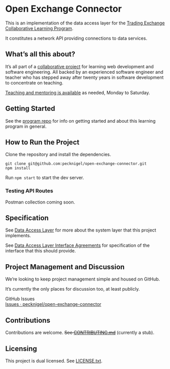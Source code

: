 
# Open Exchange Connector

This is an implementation of the data access layer for the [Trading Exchange Collaborative Learning Program](https://github.com/pecknigel/trading-exchange-collaborative-learning).

It constitutes a network API providing connections to data services.

## What’s all this about?

It’s all part of a [collaborative project](https://github.com/pecknigel/trading-exchange-collaborative-learning) for learning web development and software engineering. All backed by an experienced software engineer and teacher who has stepped away after twenty years in software development to concentrate on teaching.

[Teaching and mentoring is available](https://preply.com/en/tutor/4217857) as needed, Monday to Saturday.

## Getting Started

See the [program repo](https://github.com/pecknigel/trading-exchange-collaborative-learning) for info on getting started and about this learning program in general.

## How to Run the Project

Clone the repository and install the dependencies.

```
git clone git@github.com:pecknigel/open-exchange-connector.git
npm install
```

Run `npm start` to start the dev server.

### Testing API Routes

Postman collection coming soon.

## Specification

See [Data Access Layer](https://github.com/pecknigel/trading-exchange-collaborative-learning?tab=readme-ov-file#data-access-layer) for more about the system layer that this project implements.

See [Data Access Layer Interface Agreements](https://github.com/pecknigel/trading-exchange-collaborative-learning?tab=readme-ov-file#data-access-layer-interface) for specification of the interface that this should provide.

## Project Management and Discussion

We’re looking to keep project management simple and housed on GitHub.

It’s currently the only places for discussion too, at least publicly.

GitHub Issues    
[Issues · pecknigel/open-exchange-connector](https://github.com/pecknigel/open-exchange-connector/issues)

## Contributions

Contributions are welcome. ~~See [CONTRIBUTING.md](CONTRIBUTING.md)~~ (currently a stub).

## Licensing

This project is dual licensed. See [LICENSE.txt](LICENSE.txt).
